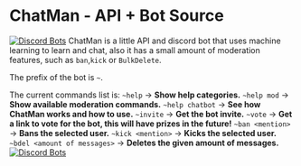# ChatMan - API + Bot Source
[![Discord Bots](https://top.gg/api/widget/status/786214618061340683.svg)](https://top.gg/bot/786214618061340683)
ChatMan is a little API and discord bot that uses
machine learning to learn and chat, also it has a small amount of moderation features,
such as `ban`,`kick` or `BulkDelete`.

The prefix of the bot is `~`.

The current commands list is:
`~help` -> **Show help categories.**
`~help mod` -> **Show available moderation commands.**
`~help chatbot` -> **See how ChatMan works and how to use.**
`~invite` -> **Get the bot invite.**
`~vote` -> **Get a link to vote for the bot, this will have prizes in the future!**
`~ban <mention>` -> **Bans the selected user.**
`~kick <mention>` -> **Kicks the selected user.**
`~bdel <amount of messages>` -> **Deletes the given amount of messages.**
[![Discord Bots](https://top.gg/api/widget/786214618061340683.svg)](https://top.gg/bot/786214618061340683)